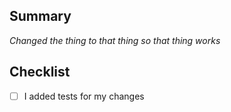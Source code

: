 ## Summary
*Changed the thing to that thing so that thing works*

## Checklist
- [ ] I added tests for my changes